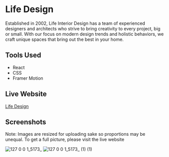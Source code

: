 # Life Design
Established in 2002, Life Interior Design has a team of experienced designers and architects who strive to bring creativity to every project, big or small. With our focus on modern design trends and holistic behaviors, we craft unique spaces that bring out the best in your home.
## Tools Used
- React
- CSS
- Framer Motion
## Live Website
[Life Design](https://life-design.netlify.app/)
## Screenshots
Note: Images are resized for uploading sake so proportions may be unequal. To get a full picture, please visit the live website

![127 0 0 1_5173_](https://user-images.githubusercontent.com/99491498/218828452-ff4b5e55-fc27-4b79-8163-8a13e0a3906c.png)
![127 0 0 1_5173_ (1) (1)](https://user-images.githubusercontent.com/99491498/218833728-6d145365-bd27-4a10-85b8-4dab926a9517.png)
